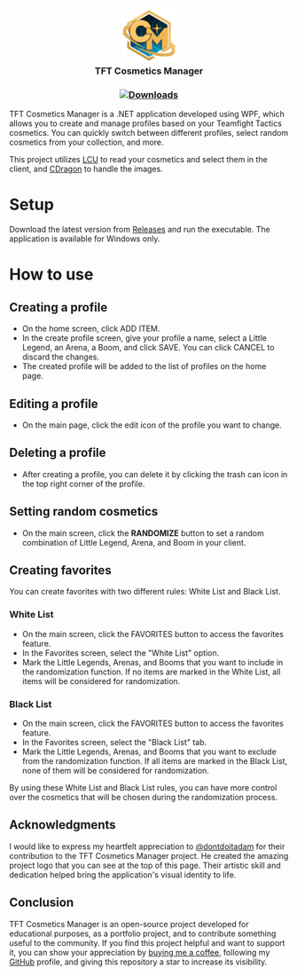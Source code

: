 <h3 align="center">
	<img src="https://raw.githubusercontent.com/ianklapouch/tft-cosmetics-manager/main/Assets/icon_256.png" width="100" alt="Logo"/><br/>
	TFT Cosmetics Manager
</h3>

<h3 align="center">
	
[![Downloads](https://img.shields.io/github/downloads/ianklapouch/tft-cosmetics-manager/total.svg?maxAge=2592001)](https://github.com/ianklapouch/tft-cosmetics-manager/releases/)

</h3>

TFT Cosmetics Manager is a .NET application developed using WPF, which allows you to create and manage profiles based on your Teamfight Tactics cosmetics. You can quickly switch between different profiles, select random cosmetics from your collection, and more.

This project utilizes [LCU](https://hextechdocs.dev/getting-started-with-the-lcu-api/) to read your cosmetics and select them in the client, and [CDragon](https://www.communitydragon.org/) to handle the images.

# Setup
Download the latest version from [Releases](https://github.com/ianklapouch/tft-cosmetics-manager/releases) and run the executable. The application is available for Windows only.

# How to use
## Creating a profile
- On the home screen, click ADD ITEM.
- In the create profile screen, give your profile a name, select a Little Legend, an Arena, a Boom, and click SAVE. You can click CANCEL to discard the changes.
- The created profile will be added to the list of profiles on the home page.

## Editing a profile
- On the main page, click the edit icon of the profile you want to change.

## Deleting a profile
- After creating a profile, you can delete it by clicking the trash can icon in the top right corner of the profile.

## Setting random cosmetics
- On the main screen, click the **RANDOMIZE** button to set a random combination of Little Legend, Arena, and Boom in your client.

## Creating favorites
You can create favorites with two different rules: White List and Black List.
### White List
- On the main screen, click the FAVORITES button to access the favorites feature.
- In the Favorites screen, select the "White List" option.
- Mark the Little Legends, Arenas, and Booms that you want to include in the randomization function. If no items are marked in the White List, all items will be considered for randomization.
### Black List
- On the main screen, click the FAVORITES button to access the favorites feature.
- In the Favorites screen, select the "Black List" tab.
- Mark the Little Legends, Arenas, and Booms that you want to exclude from the randomization function. If all items are marked in the Black List, none of them will be considered for randomization.

By using these White List and Black List rules, you can have more control over the cosmetics that will be chosen during the randomization process.

## Acknowledgments
I would like to express my heartfelt appreciation to [@dontdoitadam](https://www.twitch.tv/dontdoitadam) for their contribution to the TFT Cosmetics Manager project. He created the amazing project logo that you can see at the top of this page. Their artistic skill and dedication helped bring the application's visual identity to life.

## Conclusion
TFT Cosmetics Manager is an open-source project developed for educational purposes, as a portfolio project, and to contribute something useful to the community. If you find this project helpful and want to support it, you can show your appreciation by [buying me a coffee](https://www.buymeacoffee.com/ianklapouch), following my [GitHub](https://github.com/ianklapouch) profile, and giving this repository a star to increase its visibility.
